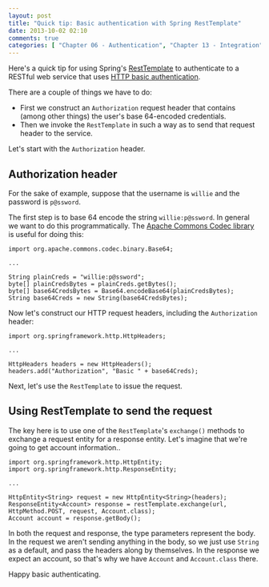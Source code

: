 ```yaml
---
layout: post
title: "Quick tip: Basic authentication with Spring RestTemplate"
date: 2013-10-02 02:10
comments: true
categories: [ "Chapter 06 - Authentication", "Chapter 13 - Integration", "Quick Tips" ]
---
```

Here's a quick tip for using Spring's [RestTemplate](http://docs.spring.io/spring/docs/3.2.x/javadoc-api/org/springframework/web/client/RestTemplate.html) to authenticate to a RESTful web service that uses [HTTP basic authentication](http://en.wikipedia.org/wiki/Basic_access_authentication).

<!-- more -->

There are a couple of things we have to do:

* First we construct an `Authorization` request header that contains (among other things) the user's base 64-encoded credentials.
* Then we invoke the `RestTemplate` in such a way as to send that request header to the service.

Let's start with the `Authorization` header.

Authorization header
--------------------

For the sake of example, suppose that the username is `willie` and the password is `p@ssword`.

The first step is to base 64 encode the string `willie:p@ssword`. In general we want to do this programmatically. The [Apache Commons Codec library](http://commons.apache.org/proper/commons-codec/) is useful for doing this:

    import org.apache.commons.codec.binary.Base64;
    
    ...
    
    String plainCreds = "willie:p@ssword";
    byte[] plainCredsBytes = plainCreds.getBytes();
    byte[] base64CredsBytes = Base64.encodeBase64(plainCredsBytes);
    String base64Creds = new String(base64CredsBytes);

Now let's construct our HTTP request headers, including the `Authorization` header:

    import org.springframework.http.HttpHeaders;
    
    ...
    
    HttpHeaders headers = new HttpHeaders();
    headers.add("Authorization", "Basic " + base64Creds);

Next, let's use the `RestTemplate` to issue the request.

Using RestTemplate to send the request
--------------------------------------

The key here is to use one of the `RestTemplate`'s `exchange()` methods to exchange a request entity for a response entity. Let's imagine that we're going to get account information..

    import org.springframework.http.HttpEntity;
    import org.springframework.http.ResponseEntity;
    
    ...
    
    HttpEntity<String> request = new HttpEntity<String>(headers);
    ResponseEntity<Account> response = restTemplate.exchange(url, HttpMethod.POST, request, Account.class);
    Account account = response.getBody();

In both the request and response, the type parameters represent the body. In the request we aren't sending anything in the body, so we just use `String` as a default, and pass the headers along by themselves. In the response we expect an account, so that's why we have `Account` and `Account.class` there.

Happy basic authenticating.
